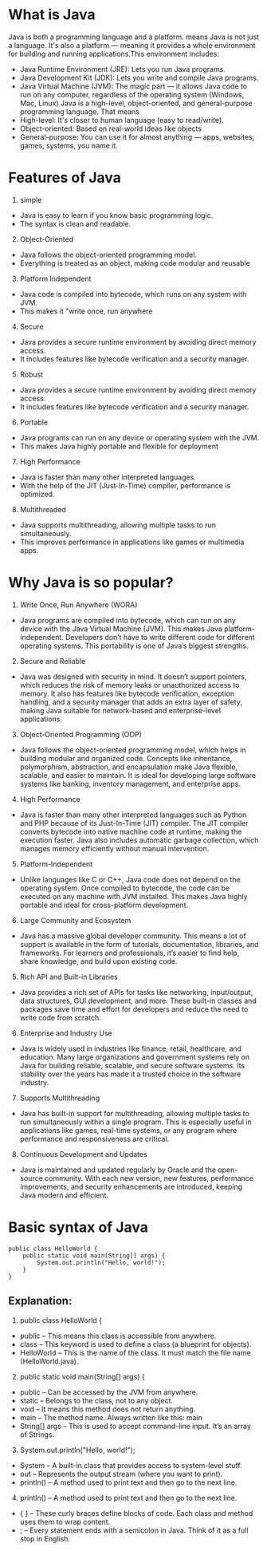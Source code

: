 # What is Java 
Java is both a programming language and a platform. means Java is not just a language. It's also a platform — meaning it provides a whole environment for building and running applications.This environment includes:
- Java Runtime Environment (JRE): Lets you run Java programs.
- Java Development Kit (JDK): Lets you write and compile Java programs.
- Java Virtual Machine (JVM): The magic part — it allows Java code to run on any computer, regardless of the operating system (Windows, Mac, Linux)
Java is a high-level, object-oriented, and general-purpose programming language. That means
- High-level: It's closer to human language (easy to read/write).
- Object-oriented: Based on real-world ideas like objects
- General-purpose: You can use it for almost anything — apps, websites, games, systems, you name it.

# Features of Java 
1. simple
- Java is easy to learn if you know basic programming logic.
- The syntax is clean and readable.
2. Object-Oriented
- Java follows the object-oriented programming model.
- Everything is treated as an object, making code modular and reusable
3. Platform Independent
- Java code is compiled into bytecode, which runs on any system with JVM.
- This makes it "write once, run anywhere
4. Secure
- Java provides a secure runtime environment by avoiding direct memory access.
- It includes features like bytecode verification and a security manager.
5. Robust
- Java provides a secure runtime environment by avoiding direct memory access.
- It includes features like bytecode verification and a security manager.
6. Portable
- Java programs can run on any device or operating system with the JVM.
- This makes Java highly portable and flexible for deployment
7. High Performance
- Java is faster than many other interpreted languages.
- With the help of the JIT (Just-In-Time) compiler, performance is optimized.
8. Multithreaded
- Java supports multithreading, allowing multiple tasks to run simultaneously.
- This improves performance in applications like games or multimedia apps.

# Why Java is so popular?
1. Write Once, Run Anywhere (WORA)
- Java programs are compiled into bytecode, which can run on any device with the Java Virtual Machine (JVM). This makes Java platform-independent. Developers don’t have to write different code for different operating systems. This portability is one of Java’s biggest strengths.
2. Secure and Reliable
- Java was designed with security in mind. It doesn’t support pointers, which reduces the risk of memory leaks or unauthorized access to memory. It also has features like bytecode verification, exception handling, and a security manager that adds an extra layer of safety, making Java suitable for network-based and enterprise-level applications.
3. Object-Oriented Programming (OOP)
- Java follows the object-oriented programming model, which helps in building modular and organized code. Concepts like inheritance, polymorphism, abstraction, and encapsulation make Java flexible, scalable, and easier to maintain. It is ideal for developing large software systems like banking, inventory management, and enterprise apps.
4. High Performance
- Java is faster than many other interpreted languages such as Python and PHP because of its Just-In-Time (JIT) compiler. The JIT compiler converts bytecode into native machine code at runtime, making the execution faster. Java also includes automatic garbage collection, which manages memory efficiently without manual intervention.
5. Platform-Independent
- Unlike languages like C or C++, Java code does not depend on the operating system. Once compiled to bytecode, the code can be executed on any machine with JVM installed. This makes Java highly portable and ideal for cross-platform development.
6. Large Community and Ecosystem
- Java has a massive global developer community. This means a lot of support is available in the form of tutorials, documentation, libraries, and frameworks. For learners and professionals, it’s easier to find help, share knowledge, and build upon existing code.
5. Rich API and Built-in Libraries
- Java provides a rich set of APIs for tasks like networking, input/output, data structures, GUI development, and more. These built-in classes and packages save time and effort for developers and reduce the need to write code from scratch.
6. Enterprise and Industry Use
- Java is widely used in industries like finance, retail, healthcare, and education. Many large organizations and government systems rely on Java for building reliable, scalable, and secure software systems. Its stability over the years has made it a trusted choice in the software industry.
7. Supports Multithreading
- Java has built-in support for multithreading, allowing multiple tasks to run simultaneously within a single program. This is especially useful in applications like games, real-time systems, or any program where performance and responsiveness are critical.
8. Continuous Development and Updates
- Java is maintained and updated regularly by Oracle and the open-source community. With each new version, new features, performance improvements, and security enhancements are introduced, keeping Java modern and efficient.

# Basic syntax of Java
```
public class HelloWorld {
    public static void main(String[] args) {
        System.out.println("Hello, world!");
    }
}
```
## Explanation:
1. public class HelloWorld {
- public – This means this class is accessible from anywhere.
- class – This keyword is used to define a class (a blueprint for objects).
- HelloWorld – This is the name of the class. It must match the file name (HelloWorld.java).
2. public static void main(String[] args) {
- public – Can be accessed by the JVM from anywhere.
- static – Belongs to the class, not to any object.
- void – It means this method does not return anything.
- main – The method name. Always written like this: main
- String[] args – This is used to accept command-line input. It’s an array of Strings.
3. System.out.println("Hello, world!");
- System – A built-in class that provides access to system-level stuff.
- out – Represents the output stream (where you want to print).
- println() – A method used to print text and then go to the next line.
4. println() – A method used to print text and then go to the next line.
- { } – These curly braces define blocks of code. Each class and method uses them to wrap content.
- ; – Every statement ends with a semicolon in Java. Think of it as a full stop in English.







